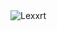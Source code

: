 <img src="https://github-readme-stats.vercel.app/api?username=Lexxrt&show_icons=true&theme=gotham" alt="Lexxrt"/>
